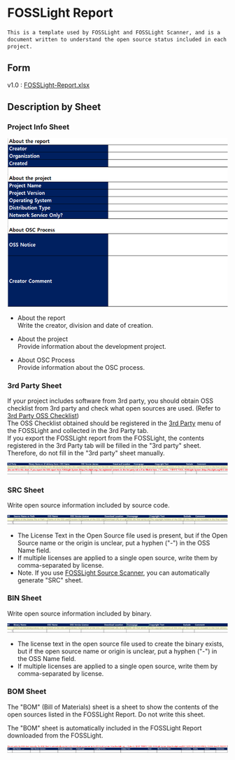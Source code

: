 # FOSSLight Report

```note
This is a template used by FOSSLight and FOSSLight Scanner, and is a document written to understand the open source status included in each project.
```

## Form

v1.0 : [FOSSLight-Report.xlsx](./files/FOSSLight-Report_v1.0.xlsx)

## Description by Sheet

### Project Info Sheet
![info](./files/project_info.png)
- About the report  
   Write the creator, division and date of creation.

- About the project  
   Provide information about the development project.

- About OSC Process  
   Provide information about the OSC process.

### 3rd Party Sheet
If your project includes software from 3rd party, you should obtain OSS checklist from 3rd party and check what open sources are used. (Refer to [3rd Party OSS Checklist](https://github.com/fosslight/fosslight/raw/main/src/main/resources/static/sample/FOSSLight-OSS-Checklist-for-3rdParty_Eng_1.0.xlsx))         
The OSS Checklist obtained should be registered in the [3rd Party](../started/2_try/5_third-party.md) menu of the FOSSLight and collected in the 3rd Party tab.     
If you export the FOSSLight report from the FOSSLight, the contents registered in the 3rd Party tab will be filled in the "3rd party" sheet. Therefore, do not fill in the "3rd party" sheet manually.       

![info](./files/3rd_party.png)


### SRC Sheet
Write open source information included by source code.   

![info](./files/src.png)
- The License Text in the Open Source file used is present, but if the Open Source name or the origin is unclear, put a hyphen ("-") in the OSS Name field.
- If multiple licenses are applied to a single open source, write them by comma-separated by license.
- Note. If you use [FOSSLight Source Scanner](https://github.com/fosslight/fosslight_source_scanner), you can automatically generate "SRC" sheet.


### BIN Sheet
Write open source information included by binary.     

![info](./files/bin.png)
- The license text in the open source file used to create the binary exists, but if the open source name or origin is unclear, put a hyphen ("-") in the OSS Name field.
- If multiple licenses are applied to a single open source, write them by comma-separated by license.



### BOM Sheet
The "BOM" (Bill of Materials) sheet is a sheet to show the contents of the open sources listed in the FOSSLight Report. Do not write this sheet.     
      
The "BOM" sheet is automatically included in the FOSSLight Report downloaded from the FOSSLight.

![info](./files/bom.png)






